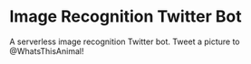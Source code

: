 # Image Recognition Twitter Bot

A serverless image recognition Twitter bot.  Tweet a picture to @WhatsThisAnimal!
